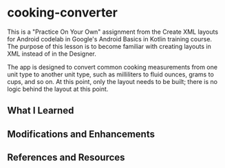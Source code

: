 # cooking-converter

This is a "Practice On Your Own" assignment from the Create XML layouts for Android codelab in Google's Android Basics in Kotlin training course. The purpose of this lesson is to become familiar with creating layouts in XML instead of in the Designer. 

The app is designed to convert common cooking measurements from one unit type to another unit type, such as milliliters to fluid ounces, grams to cups, and so on. At this point, only the layout needs to be built; there is no logic behind the layout at this point.

## What I Learned


## Modifications and Enhancements


## References and Resources